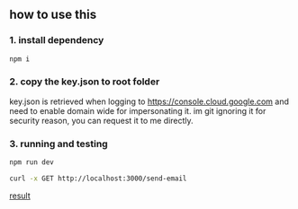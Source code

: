 ## how to use this

### 1. install dependency
```sh
npm i
```

### 2. copy the key.json to root folder
key.json is retrieved when logging to https://console.cloud.google.com and need to enable domain wide for impersonating it.
im git ignoring it for security reason, you can request it to me directly.

### 3. running and testing
```sh
npm run dev
```

```sh
curl -x GET http://localhost:3000/send-email
```

[result](exampleresult.png)